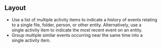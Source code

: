 ## Layout

- Use a list of multiple activity items to indicate a history of events relating to a single file, folder, person, or other entity. Alternatively, use a single activity item to indicate the most recent event on an entity.
- Group multiple similar events occurring near the same time into a single activity item.
